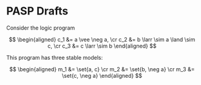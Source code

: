 # PASP Drafts

Consider the logic program

$$
\begin{aligned}
c_1 &= a \vee \neg a, \cr
c_2 &= b \larr \sim a \land \sim c, \cr
c_3 &= c \larr \sim b 
\end{aligned}
$$

This program has three stable models:

$$
\begin{aligned}
m_1 &= \set{a, c} \cr
m_2 &= \set{b, \neg a} \cr
m_3 &= \set{c, \neg a}  
\end{aligned}
$$